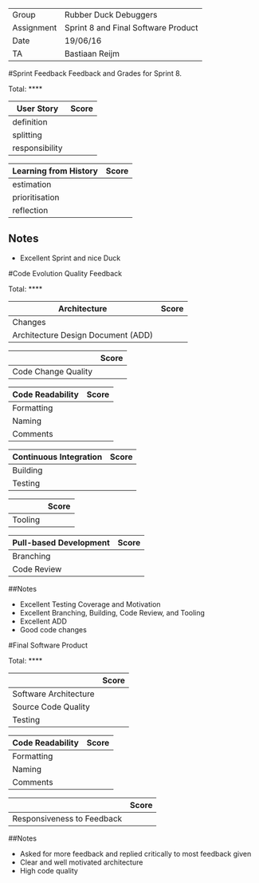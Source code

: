 |      |            |
|------|------------|
|Group | Rubber Duck Debuggers |
|Assignment|Sprint 8 and Final Software Product|
|Date|19/06/16|
|TA|Bastiaan Reijm|

#Sprint Feedback
Feedback and Grades for Sprint 8.

Total: ****

| User Story | Score |
|------------|-------|
| definition |     |
| splitting  |      |
| responsibility |   |

| Learning from History | Score |
|-----------------------|-------|
| estimation            |     |
| prioritisation        |     |
| reflection            |    |

## Notes
* Excellent Sprint and nice Duck

#Code Evolution Quality Feedback

Total: ****

| Architecture                       | Score |
|------------------------------------|-------|
| Changes                            |      |
| Architecture Design Document (ADD) |      |

|                     | Score |
|---------------------|-------|
| Code Change Quality |      |

| Code Readability | Score |
|------------------|-------|
| Formatting       |      |
| Naming           |      |
| Comments         |      |

| Continuous Integration | Score |
|------------------------|-------|
| Building               |      |
| Testing                |      |

|         | Score |
|---------|-------|
| Tooling |      |

| Pull-based Development | Score |
|------------------------|-------|
| Branching              |      |
| Code Review            |      |

##Notes
* Excellent Testing Coverage and Motivation
* Excellent Branching, Building, Code Review, and Tooling
* Excellent ADD
* Good code changes

#Final Software Product

Total: ****

|                     | Score |
|---------------------|-------|
| Software Architecture |      |
| Source Code Quality |      |
| Testing             |      |

| Code Readability | Score |
|------------------|-------|
| Formatting       |      |
| Naming           |      |
| Comments         |      |

|                     | Score |
|---------------------|-------|
| Responsiveness to Feedback |      |

##Notes
* Asked for more feedback and replied critically to most feedback given
* Clear and well motivated architecture
* High code quality